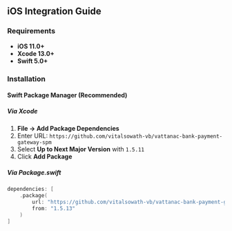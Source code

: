 ## iOS Integration Guide

### Requirements

- **iOS 11.0+**
- **Xcode 13.0+**
- **Swift 5.0+**

### Installation

#### Swift Package Manager (Recommended)

##### Via Xcode

1. **File → Add Package Dependencies**
2. Enter URL: `https://github.com/vitalsowath-vb/vattanac-bank-payment-gateway-spm`
3. Select **Up to Next Major Version** with `1.5.11`
4. Click **Add Package**

##### Via Package.swift

```swift
dependencies: [
    .package(
        url: "https://github.com/vitalsowath-vb/vattanac-bank-payment-gateway-spm",
        from: "1.5.13"
    )
]
```
